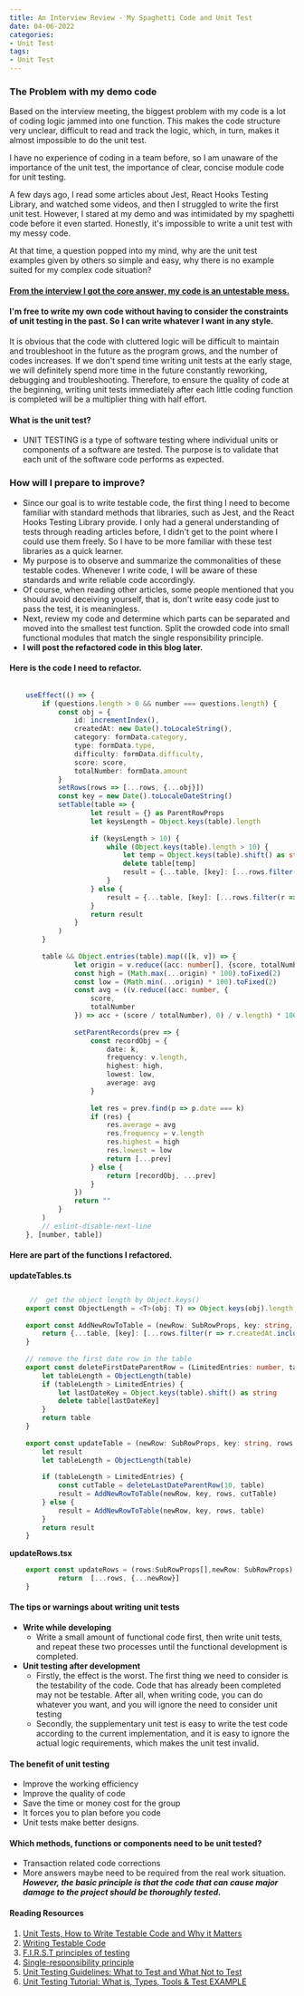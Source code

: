 ```yaml
---
title: An Interview Review - My Spaghetti Code and Unit Test
date: 04-06-2022
categories:
- Unit Test 
tags:
- Unit Test
---
```


### The Problem with my demo code

Based on the interview meeting, the biggest problem with my code is a lot of coding logic jammed into one function.
This makes the code structure very unclear, difficult to read and track the logic, which, in turn, makes it almost impossible to do the unit test.

I have no experience of coding in a team before, so I am unaware of the importance of the unit test, the importance of clear, concise module code for unit testing.

A few days ago, I read some articles about Jest, React Hooks Testing Library, and watched some videos, and then I struggled to write the first unit test. However, I stared at my demo and was intimidated by my spaghetti code before it even started. Honestly, it's impossible to write a unit test with my messy code. 

At that time, a question popped into my mind, why are the unit test examples given by others so simple and easy, why there is no example suited for my complex code situation? 

#### <ins>From the interview I got the core answer, my code is an untestable mess.</ins> 
#### I'm free to write my own code without having to consider the constraints of unit testing in the past. So I can write whatever I want in any style.

It is obvious that the code with cluttered logic will be difficult to maintain and troubleshoot in the future as the program grows, and the number of codes increases. If we don't spend time writing unit tests at the early stage, we will definitely spend more time in the future constantly reworking, debugging and troubleshooting. 
Therefore, to ensure the quality of code at the beginning, writing unit tests immediately after each little coding function is completed will be a multiplier thing with half effort.


#### What is the unit test?
- UNIT TESTING is a type of software testing where individual units or components of a software are tested. The purpose is to validate that each unit of the software code performs as expected.


### How will I prepare to improve?
- Since our goal is to write testable code, the first thing I need to become familiar with standard methods that libraries, such as Jest, and the React Hooks Testing Library provide. I only had a general understanding of tests through reading articles before, I didn't get to the point where I could use them freely. So I have to be more familiar with these test libraries as a quick learner.
- My purpose is to observe and summarize the commonalities of these testable codes. Whenever I write code, I will be aware of these standards and write reliable code accordingly. 
- Of course, when reading other articles, some people mentioned that you should avoid deceiving yourself, that is, don't write easy code just to pass the test, it is meaningless.
- Next, review my code and determine which parts can be separated and moved into the smallest test function. Split the crowded code into small functional modules that match the single responsibility principle. 
- **I will post the refactored code in this blog later.**

#### Here is the code I need to refactor.
```typescript

    useEffect(() => {
        if (questions.length > 0 && number === questions.length) {
            const obj = {
                id: incrementIndex(),
                createdAt: new Date().toLocaleString(),
                category: formData.category,
                type: formData.type,
                difficulty: formData.difficulty,
                score: score,
                totalNumber: formData.amount
            }
            setRows(rows => [...rows, {...obj}])
            const key = new Date().toLocaleDateString()
            setTable(table => {
                    let result = {} as ParentRowProps
                    let keysLength = Object.keys(table).length
    
                    if (keysLength > 10) {
                        while (Object.keys(table).length > 10) {
                            let temp = Object.keys(table).shift() as string
                            delete table[temp]
                            result = {...table, [key]: [...rows.filter(r => r.createdAt.includes(key)), obj]}
                        }
                    } else {
                        result = {...table, [key]: [...rows.filter(r => r.createdAt.includes(key)), obj]}
                    }
                    return result
                }
            )
        }
    
        table && Object.entries(table).map(([k, v]) => {
                let origin = v.reduce((acc: number[], {score, totalNumber}) => [...acc, (score / totalNumber)], [])
                const high = (Math.max(...origin) * 100).toFixed(2)
                const low = (Math.min(...origin) * 100).toFixed(2)
                const avg = ((v.reduce((acc: number, {
                    score,
                    totalNumber
                }) => acc + (score / totalNumber), 0) / v.length) * 100).toFixed(2)
    
                setParentRecords(prev => {
                    const recordObj = {
                        date: k,
                        frequency: v.length,
                        highest: high,
                        lowest: low,
                        average: avg
                    }
    
                    let res = prev.find(p => p.date === k)
                    if (res) {
                        res.average = avg
                        res.frequency = v.length
                        res.highest = high
                        res.lowest = low
                        return [...prev]
                    } else {
                        return [recordObj, ...prev]
                    }
                })
                return ""
            }
        )
        // eslint-disable-next-line
    }, [number, table])
```

#### Here are part of the functions I refactored.
   **updateTables.ts**
```typescript

     //  get the object length by Object.keys()
    export const ObjectLength = <T>(obj: T) => Object.keys(obj).length
     
    export const AddNewRowToTable = (newRow: SubRowProps, key: string, rows: SubRowProps[], table: ParentRowProps) => {
        return {...table, [key]: [...rows.filter(r => r.createdAt.includes(key)), newRow]}
    }
    
    // remove the first date row in the table
    export const deleteFirstDateParentRow = (LimitedEntries: number, table: ParentRowProps) => {
        let tableLength = ObjectLength(table)
        if (tableLength > LimitedEntries) {
            let lastDateKey = Object.keys(table).shift() as string
            delete table[lastDateKey]
        }
        return table
    }
    
    export const updateTable = (newRow: SubRowProps, key: string, rows: SubRowProps[], LimitedEntries: number, table: ParentRowProps) => {
        let result
        let tableLength = ObjectLength(table)
    
        if (tableLength > LimitedEntries) {
            const cutTable = deleteLastDateParentRow(10, table)
            result = AddNewRowToTable(newRow, key, rows, cutTable)
        } else {
            result = AddNewRowToTable(newRow, key, rows, table)
        }
        return result
    }

```

**updateRows.tsx**

```typescript
    export const updateRows = (rows:SubRowProps[],newRow: SubRowProps) => {
            return  [...rows, {...newRow}]
    }

```


#### The tips or warnings about writing unit tests
- **Write while developing**
    - Write a small amount of functional code first, then write unit tests, and repeat these two processes until the functional development is completed.
- **Unit testing after development**
    - Firstly, the effect is the worst. The first thing we need to consider is the testability of the code. Code that has already been completed may not be testable. After all, when writing code, you can do whatever you want, and you will ignore the need to consider unit testing
    - Secondly, the supplementary unit test is easy to write the test code according to the current implementation, and it is easy to ignore the actual logic requirements, which makes the unit test invalid.
    
#### The benefit of unit testing
- Improve the working efficiency
- Improve the quality of code
- Save the time or money cost for the group
- It forces you to plan before you code
- Unit tests make better designs.

#### Which methods, functions or components need to be unit tested?
- Transaction related code corrections
- More answers maybe need to be required from the real work situation. ***However, the basic principle is that the code that can cause major damage to the project should be thoroughly tested.***




















#### Reading Resources
1. [Unit Tests, How to Write Testable Code and Why it Matters](https://www.toptal.com/qa/how-to-write-testable-code-and-why-it-matters)
2. [Writing Testable Code](https://medium.com/feedzaitech/writing-testable-code-b3201d4538eb)
3. [F.I.R.S.T principles of testing](https://medium.com/@tasdikrahman/f-i-r-s-t-principles-of-testing-1a497acda8d6)
4. [Single-responsibility principle](https://en.wikipedia.org/wiki/Single-responsibility_principle)
5. [Unit Testing Guidelines: What to Test and What Not to Test](https://dzone.com/articles/unit-testing-guidelines-what-to-test-and-what-not)
6. [Unit Testing Tutorial: What is, Types, Tools & Test EXAMPLE](https://www.guru99.com/unit-testing-guide.html)
